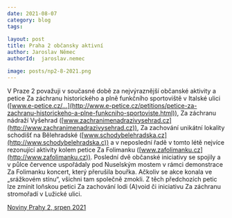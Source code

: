 ```yaml
---
date: 2021-08-07
category: blog
tags:
    
layout: post
title: Praha 2 občansky aktivní
author: Jaroslav Němec
authorId:  jaroslav.nemec

image: posts/np2-8-2021.png
---
```


V Praze 2 považuji v současné době za nejvýraznější občanské aktivity a petice Za záchranu historického a plně funkčního sportoviště v Italské ulici ([www.e-petice.cz/...](http://www.e-petice.cz/petitions/petice-za-zachranu-historickeho-a-plne-funkcniho-sportoviste.html)), Za záchranu nádraží Vyšehrad ([www.zachranimenadrazivysehrad.cz](http://www.zachranimenadrazivysehrad.cz)), Za zachování unikátní lokality schodišť na Bělehradské ([www.schodybelehradska.cz](http://www.schodybelehradska.c)) a v neposlední řadě v tomto létě nejvíce rezonující aktivity kolem petice Za Folimanku  ([www.zafolimanku.cz](http://www.zafolimanku.cz)). Poslední dvě občanské iniciativy se spojily a v půlce července uspořádaly pod Nuselským mostem v rámci demonstrace Za Folimanku koncert, který přerušila bouřka. Ačkoliv se akce konala ve „srážkovém stínu“, všichni tam společně zmokli. Z těch předchozích petic lze zmínit loňskou petici Za zachování lodi (A)void či iniciativu Za záchranu stromořadí v Lužické ulici.

[Noviny Prahy 2, srpen 2021](https://praha2.cz/file/eTw1/08-2021-PRAHA-NOVINY.pdf)
